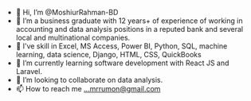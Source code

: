 - 👋 Hi, I’m @MoshiurRahman-BD
- 👀 I’m a business graduate with 12 years+ of experience of working in accounting and data analysis positions in a reputed bank and several local and multinational companies.
- 💞️ I've skill in Excel, MS Access, Power BI, Python, SQL, machine learning, data science, Django, HTML, CSS, QuickBooks
- 🌱 I’m currently learning software development with React JS and Laravel.
- 💞️ I’m looking to collaborate on data analysis.
- 📫 How to reach me ...mrrumon@gmail.com

<!---
MoshiurRahman-BD/MoshiurRahman-BD is a ✨ special ✨ repository because its `README.md` (this file) appears on your GitHub profile.
You can click the Preview link to take a look at your changes.
--->
